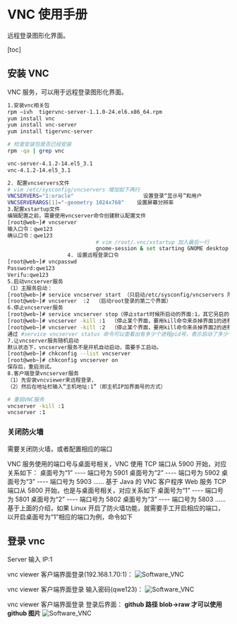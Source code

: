 # VNC 使用手册

远程登录图形化界面。

[toc]

## 安装 VNC

VNC 服务，可以用于远程登录图形化界面。

```bash
1.安装vnc相关包
rpm –ivh  tigervnc-server-1.1.0-24.el6.x86_64.rpm
yum install vnc
yum install vnc-server
yum install tigervnc-server

# 检查安装包是否已经安装
rpm -qa | grep vnc

vnc-server-4.1.2-14.el5_3.1
vnc-4.1.2-14.el5_3.1

2. 配置vncservers文件
# vim /etc/sysconfig/vncservers 增加如下两行
VNCSERVERS="1:oracle"                      设置登录“显示号”和用户
VNCSERVERARGS[1]="-geometry 1024x768"    设置屏幕分辨率
3.配置xstartup文件
编辑配置之前，需要使用vncserver命令创建默认配置文件
[root@web~]# vncserver
输入口令：qwe123
确认口令：qwe123
                            # vim /root/.vnc/xstartup 加入最后一行
                            gnome-session & set starting GNOME desktop （增加这一行，表使用gnome界面，否则是xfce界面）
                   4. 设置远程登录口令
[root@web~]# vncpasswd
Password:qwe123
Verifu:qwe123
5.启动vncserver服务
（1）主服务启动：
[root@web~]# service vncserver start （只启动/etc/sysconfig/vncservers 所定义的界面）
[root@web~]# vncserver  :2  （启动root登录的第二个界面）
6.停止vncserver服务
[root@web~]# service vncserver stop（停止start时候所启动的界面:1，其它另启的界面:2不停止）
[root@web~]# vncserver -kill :1  （停止某个界面，要用kill命令来杀掉界面1的进程）
[root@web~]# vncserver -kill :2  （停止某个界面，要用kill命令来杀掉界面2的进程）
通过 #service vncserver status 命令可以查看出有多少个进程pid号，表示启动了多少个界面。
7.让vncserver服务随机启动
默认状态下，vncserver服务不是开机自动启动，需要手工启动。
[root@web~]# chkconfig --list vncserver
[root@web~]# chkconfig vncserver on
保存后，重启测试。
8.客户端登录vncserver服务
（1）先安装vncviewer来远程登录，
（2）然后在地址栏输入“主机地址:1”（即主机IP加界面号的方式）

# 重启VNC服务
vncserver -kill :1
vncserver :1
```

### 关闭防火墙

需要关闭防火墙，或者配置相应的端口

VNC 服务使用的端口号与桌面号相关，VNC 使用 TCP 端口从 5900 开始，对应关系如下：
桌面号为“1” ---- 端口号为 5901
桌面号为“2” ---- 端口号为 5902
桌面号为“3” ---- 端口号为 5903
……
基于 Java 的 VNC 客户程序 Web 服务 TCP 端口从 5800 开始，也是与桌面号相关，对应关系如下
桌面号为“1” ---- 端口号为 5801
桌面号为“2” ---- 端口号为 5802
桌面号为“3” ---- 端口号为 5803
……
基于上面的介绍，如果 Linux 开启了防火墙功能，就需要手工开启相应的端口，以开启桌面号为“1”相应的端口为例，命令如下

## 登录 vnc

Server 输入 IP:1

vnc viewer 客户端界面登录(192.168.1.70:1)：
![Software_VNC](https://github.com/fansichao/file/raw/master/picture/Software_VNC001.png)

vnc viewer 客户端界面登录 输入密码(qwe123)：
![Software_VNC](https://github.com/fansichao/file/raw/master/picture/Software_VNC002.png)

vnc viewer 客户端界面登录 登录后界面：
**github 路径 blob->raw 才可以使用 github 图片**
![Software_VNC](https://github.com/fansichao/file/raw/master/picture/Software_VNC003.png)
